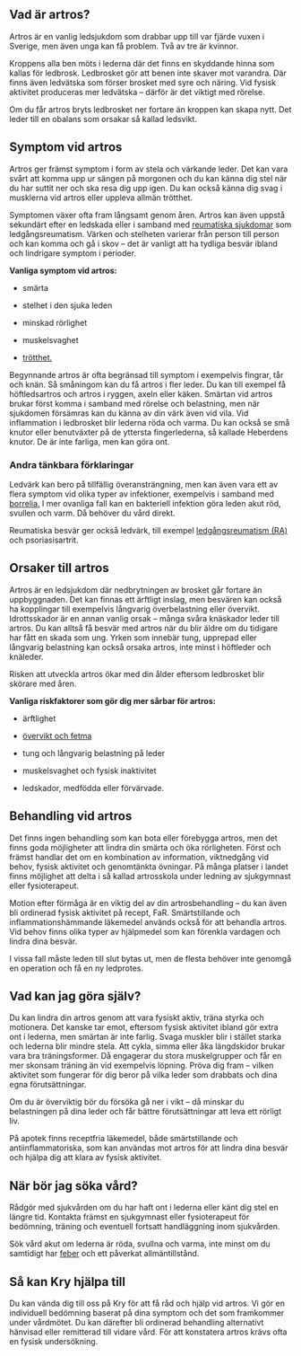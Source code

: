 Vad är artros?
--------------

Artros är en vanlig ledsjukdom som drabbar upp till var fjärde vuxen i Sverige, men även unga kan få problem. Två av tre är kvinnor.

Kroppens alla ben möts i lederna där det finns en skyddande hinna som kallas för ledbrosk. Ledbrosket gör att benen inte skaver mot varandra. Där finns även ledvätska som förser brosket med syre och näring. Vid fysisk aktivitet produceras mer ledvätska – därför är det viktigt med rörelse.

Om du får artros bryts ledbrosket ner fortare än kroppen kan skapa nytt. Det leder till en obalans som orsakar så kallad ledsvikt.

Symptom vid artros
------------------

Artros ger främst symptom i form av stela och värkande leder. Det kan vara svårt att komma upp ur sängen på morgonen och du kan känna dig stel när du har suttit ner och ska resa dig upp igen. Du kan också känna dig svag i musklerna vid artros eller uppleva allmän trötthet.

Symptomen växer ofta fram långsamt genom åren. Artros kan även uppstå sekundärt efter en ledskada eller i samband med [reumatiska sjukdomar](https://www.kry.se/fakta/smarta-och-vark/reumatiska-sjukdomar/ "reumatiska-sjukdomar") som ledgångsreumatism. Värken och stelheten varierar från person till person och kan komma och gå i skov – det är vanligt att ha tydliga besvär ibland och lindrigare symptom i perioder.

**Vanliga symptom vid artros:**

*   smärta
    
*   stelhet i den sjuka leden
    
*   minskad rörlighet
    
*   muskelsvaghet
    
*   [trötthet.](https://www.kry.se/fakta/ovrigt/trotthet/ "trotthet")
    

Begynnande artros är ofta begränsad till symptom i exempelvis fingrar, tår och knän. Så småningom kan du få artros i fler leder. Du kan till exempel få höftledsartros och artros i ryggen, axeln eller käken. Smärtan vid artros brukar först komma i samband med rörelse och belastning, men när sjukdomen försämras kan du känna av din värk även vid vila. Vid inflammation i ledbrosket blir lederna röda och varma. Du kan också se små knutor eller benutväxter på de yttersta fingerlederna, så kallade Heberdens knutor. De är inte farliga, men kan göra ont.

### Andra tänkbara förklaringar

Ledvärk kan bero på tillfällig överansträngning, men kan även vara ett av flera symptom vid olika typer av infektioner, exempelvis i samband med [borrelia.](https://www.kry.se/fakta/djur-och-insektsbett/borrelia/ "borrelia") I mer ovanliga fall kan en bakteriell infektion göra leden akut röd, svullen och varm. Då behöver du vård direkt.

Reumatiska besvär ger också ledvärk, till exempel [ledgångsreumatism (RA)](https://www.kry.se/fakta/reumatism/ "ledgangsreumatism-(ra)") och psoriasisartrit.

Orsaker till artros
-------------------

Artros är en ledsjukdom där nedbrytningen av brosket går fortare än uppbyggnaden. Det kan finnas ett ärftligt inslag, men besvären kan också ha kopplingar till exempelvis långvarig överbelastning eller övervikt. Idrottsskador är en annan vanlig orsak – många svåra knäskador leder till artros. Du kan alltså få besvär med artros när du blir äldre om du tidigare har fått en skada som ung. Yrken som innebär tung, upprepad eller långvarig belastning kan också orsaka artros, inte minst i höftleder och knäleder.

Risken att utveckla artros ökar med din ålder eftersom ledbrosket blir skörare med åren.

**Vanliga riskfaktorer som gör dig mer sårbar för artros:**

*   ärftlighet
    
*   [övervikt och fetma](https://www.kry.se/fakta/overvikt-och-fetma/ "overvikt-och-fetma")
    
*   tung och långvarig belastning på leder
    
*   muskelsvaghet och fysisk inaktivitet
    
*   ledskador, medfödda eller förvärvade.
    

Behandling vid artros
---------------------

Det finns ingen behandling som kan bota eller förebygga artros, men det finns goda möjligheter att lindra din smärta och öka rörligheten. Först och främst handlar det om en kombination av information, viktnedgång vid behov, fysisk aktivitet och genomtänkta övningar. På många platser i landet finns möjlighet att delta i så kallad artrosskola under ledning av sjukgymnast eller fysioterapeut.

Motion efter förmåga är en viktig del av din artrosbehandling – du kan även bli ordinerad fysisk aktivitet på recept, FaR. Smärtstillande och inflammationshämmande läkemedel används också för att behandla artros. Vid behov finns olika typer av hjälpmedel som kan förenkla vardagen och lindra dina besvär.

I vissa fall måste leden till slut bytas ut, men de flesta behöver inte genomgå en operation och få en ny ledprotes.

Vad kan jag göra själv?
-----------------------

Du kan lindra din artros genom att vara fysiskt aktiv, träna styrka och motionera. Det kanske tar emot, eftersom fysisk aktivitet ibland gör extra ont i lederna, men smärtan är inte farlig. Svaga muskler blir i stället starka och lederna blir mindre stela. Att cykla, simma eller åka längdskidor brukar vara bra träningsformer. Då engagerar du stora muskelgrupper och får en mer skonsam träning än vid exempelvis löpning. Pröva dig fram – vilken aktivitet som fungerar för dig beror på vilka leder som drabbats och dina egna förutsättningar.

Om du är överviktig bör du försöka gå ner i vikt – då minskar du belastningen på dina leder och får bättre förutsättningar att leva ett rörligt liv.

På apotek finns receptfria läkemedel, både smärtstillande och antiinflammatoriska, som kan användas mot artros för att lindra dina besvär och hjälpa dig att klara av fysisk aktivitet.

När bör jag söka vård?
----------------------

Rådgör med sjukvården om du har haft ont i lederna eller känt dig stel en längre tid. Kontakta främst en sjukgymnast eller fysioterapeut för bedömning, träning och eventuell fortsatt handläggning inom sjukvården.

Sök vård akut om lederna är röda, svullna och varma, inte minst om du samtidigt har [feber](https://www.kry.se/fakta/feber/ "feber") och ett påverkat allmäntillstånd.

Så kan Kry hjälpa till
----------------------

Du kan vända dig till oss på Kry för att få råd och hjälp vid artros. Vi gör en individuell bedömning baserat på dina symptom och det som framkommer under vårdmötet. Du kan därefter bli ordinerad behandling alternativt hänvisad eller remitterad till vidare vård. För att konstatera artros krävs ofta en fysisk undersökning.